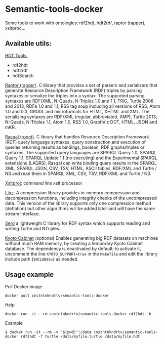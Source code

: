 # Semantic-tools-docker
Some tools to work with ontologies: rdf2hdt, hdt2rdf, raptor (rapper), xsltproc...

## Available utils:  
[HDT Tools:](https://github.com/rdfhdt/hdt-cpp "HDT Tools")  

- rdf2hdt  
- hdt2rdf  
- hdtSearch  

[Raptor (rapper)](http://librdf.org/raptor/rapper.html "rapper"). C library that provides a set of parsers and serializers that generate Resource Description Framework (RDF) triples by parsing syntaxes or serialize the triples into a syntax. The supported parsing syntaxes are RDF/XML, N-Quads, N-Triples 1.0 and 1.1, TRiG, Turtle 2008 and 2013, RDFa 1.0 and 1.1, RSS tag soup including all versions of RSS, Atom 1.0 and 0.3, GRDDL and microformats for HTML, XHTML and XML. The serializing syntaxes are RDF/XML (regular, abbreviated, XMP), Turtle 2013, N-Quads, N-Triples 1.1, Atom 1.0, RSS 1.0, GraphViz DOT, HTML, JSON and mKR.
    
[Rasqal (roqet)](http://librdf.org/rasqal/roqet.html "roqet"). C library that handles Resource Description Framework (RDF) query language syntaxes, query construction and execution of queries returning results as bindings, boolean, RDF graphs/triples or syntaxes. The supported query languages are SPARQL Query 1.0, SPARQL Query 1.1, SPARQL Update 1.1 (no executing) and the Experimental SPARQL extensions (LAQRS). Rasqal can write binding query results in the SPARQL XML, SPARQL JSON, CSV, TSV, HTML, ASCII tables, RDF/XML and Turtle / N3 and read them in SPARQL XML, CSV, TSV, RDF/XML and Turtle / N3.
    
[Xsltproc](http://xmlsoft.org/XSLT/xsltproc.html 'xsltproc') command line xslt processor  

[Libz](http://www.zlib.net "libz"). A compression library provides in-memory compression and decompression functions, including integrity checks of the uncompressed data. This version of the library supports only one compression method (deflation) but other algorithms will be added later and will have the same stream interface.  

[Serd](http://drobilla.net/software/serd "Serd") a lightweight C library for RDF syntax which supports reading and writing Turtle and NTriples.  

[Kyoto Cabinet](http://fallabs.com/kyotocabinet/) (optional) Enables generating big RDF datasets on machines without much RAM memory, by creating a temporary Kyoto Cabinet database. The dependency is deactivated by default; to activate it, uncomment the line `KYOTO_SUPPORT=true` in the `Makefile` and edit the library include path (`INCLUDES=`) as needed.  

## Usage example

Pull Docker image  

    docker pull cnstntnkndrtv/semantic-tools-docker  

Help  

    docker run -it --rm cnstntnkndrtv/semantic-tools-docker rdf2hdt -h

Example  

    $ docker run -it --rm -v "$(pwd)":/data cnstntnkndrtv/semantic-tools-docker rdf2hdt -f turtle /data/myfile.turtle /data/myfile.hdt

